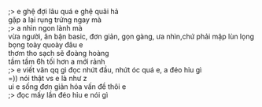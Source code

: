 ;> e ghệ đợi lâu quá e ghệ quãi hả<br>
gặp a lại rụng trứng ngay mà<br>
;> a nhìn ngon lành mà<br>
vừa người, ăn bận basic, đơn giản, gọn gàng, ưa nhìn,chứ phải mập lùn lọng bọng toày quoày đâu e<br>
thơm tho sạch sẽ đoàng hoàng<br>
tầm tầm 6h tối hơn a mới rảnh<br>
;> e viết văn qq gì đọc nhứt đầu, nhứt óc quá e, a đéo hỉu gì<br>
=)) nói thật vs e là như z<br>
ui e sống đơn giản hóa vấn đề thôi e<br>
;> đọc mấy lần đéo hỉu e nói gì
